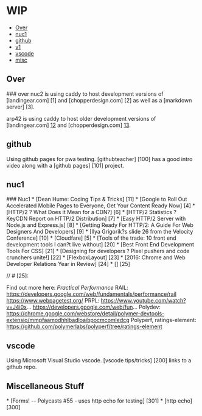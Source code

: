 WIP
================

*   [Over](#over)
*   [nuc1](#nuc1)
*   [github](#github)
*   [v1](#v1)
*   [vscode](#vscode)
*   [misc](#misc)

<h2 id="over">Over</h2>
### over
nuc2 is using caddy to host development versions of [landingear.com] [1] and [chopperdesign.com] [2] as well as a [markdown server] [3].

arp42 is using caddy to host older development versions of [landingear.com] [12] and [chopperdesign.com] [13].


  [1]: http://nuc2.thrush.com:8081/home.php
  [2]: http://nuc2.thrush.com:8082/home.php
  [3]: http://nuc2.thrush.com:8000/
  [12]: https://dev.legup.thrush.com/home.php
  [13]: https://dev.chop.thrush.com/home.php


<h2 id="github">github</h2>
Using github pages for pwa testing. [githubteacher] [100] has a good intro video along with a [github pages] [101] project.

  [100]: https://www.youtube.com/watch?v=RaKX4A5EiQo
  [101]: https://githubteacher.github.io/curly-more/

<h2 id="nuc1">nuc1</h2>
### Nuc1
* [Dean Hume: Coding Tips & Tricks] [11]
* [Google to Roll Out Accelerated Mobile Pages to Everyone, Get Your Content Ready Now] [4]
* [HTTP/2 ? What Does it Mean for a CDN?] [6]
* [HTTP/2 Statistics ? KeyCDN Report on HTTP/2 Distribution] [7]
* [Easy HTTP/2 Server with Node.js and Express.js] [8]
* [Getting Ready For HTTP/2: A Guide For Web Designers And Developers] [9]
* [Ilya Grigorik?s slide 26 from the Velocity Conference] [10]
* [Cloudfare] [5]
* [Tools of the trade: 10 front end development tools I can?t live without] [20]
* [Best Front End Development Tools For CSS] [21]
* [Designing for developers ? Pixel pushers and code crunchers unite!] [22]
* [FlexboxLayout] [23]
* [2016: Chrome and Web Developer Relations Year in Review] [24]
* [] [25]

[4]: https://www.searchenginejournal.com/google-to-roll-out-accelerated-mobile-pages-to-everyone-get-your-content-ready-now/146743/
[5]: https://www.cloudflare.com/
[6]: https://www.keycdn.com/blog/http2-cdn/
[7]: https://www.keycdn.com/blog/http2-statistics/
[8]: https://webapplog.com/http2-node/
[9]: https://www.smashingmagazine.com/2016/02/getting-ready-for-http2/
[10]: https://docs.google.com/presentation/d/1r7QXGYOLCh4fcUq0jDdDwKJWNqWK1o4xMtYpKZCJYjM/present#slide=id.g40fbe7d8c_076
[11]: https://deanhume.com/
[20]: https://raygun.com/blog/2016/11/best-front-end-development-tools/?utm_source=rg_blog&utm_medium=article&utm_content=front_end_dev_trends
[21]: https://raygun.com/blog/2016/07/top-front-end-development-tools-css/?utm_source=rg_blog&utm_medium=article&utm_content=front_end_dev_trends
[22]: https://raygun.com/blog/2016/07/designing-for-developers/?utm_source=rg_blog&utm_medium=article&utm_content=front_end_dev_trends
[23]: https://github.com/google/flexbox-layout
[24]: https://developers.google.com/web/
// # [25]: 


Find out more here: *Practical Performance*
RAIL:
	https://developers.google.com/web/fundamentals/performance/rail
	https://www.webpagetest.org/
PRPL: 
	https://www.youtube.com/watch?v=J4i0x... 
	https://developers.google.com/web/fun... 
Polydev:
	https://chrome.google.com/webstore/detail/polymer-devtools-extensio/mmpfaamodhhlbadloaibpocmcomledcg
Polyperf, ratings-element:
	https://github.com/polymerlabs/polyperf/tree/ratings-element

<h2 id="vscode">vscode</h2>
Using Microsoft Visual Studio vscode.  [vscode tips/tricks] [200] links to a github repo.

  [200]: https://github.com/Microsoft/vscode-tips-and-tricks

<h2 id="misc">Miscellaneous Stuff</h2>
* [Forms! -- Polycasts #55 - uses http echo for testing] [301]
* [http echo] [300]

  [300]: http://httpbin.org/
  [301]: https://www.youtube.com/watch?annotation_id=annotation_3613639669&feature=iv&index=1&list=PLNYkxOF6rcIDdS7HWIC_BYRunV6MHs5xo&src_vid=DwrLEd0gBcA&v=AVXu1_vaY2U



